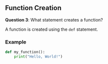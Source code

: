 ## Function Creation

**Question 3**: What statement creates a function?

A function is created using the `def` statement.

### Example
```python
def my_function():
    print("Hello, World!")
